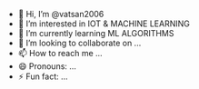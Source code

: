 - 👋 Hi, I’m @vatsan2006
- 👀 I’m interested in IOT & MACHINE LEARNING
- 🌱 I’m currently learning ML ALGORITHMS
- 💞️ I’m looking to collaborate on ...
- 📫 How to reach me ...
- 😄 Pronouns: ...
- ⚡ Fun fact: ...

<!---
vatsan2006/vatsan2006 is a ✨ special ✨ repository because its `README.md` (this file) appears on your GitHub profile.
You can click the Preview link to take a look at your changes.
--->
